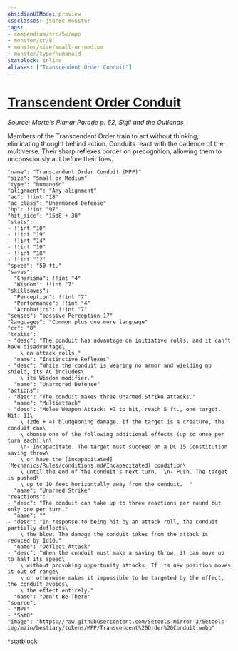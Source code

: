 ```yaml
---
obsidianUIMode: preview
cssclasses: json5e-monster
tags:
- compendium/src/5e/mpp
- monster/cr/8
- monster/size/small-or-medium
- monster/type/humanoid
statblock: inline
aliases: ["Transcendent Order Conduit"]
---
```

# [Transcendent Order Conduit](Mechanics\bestiary\humanoid/transcendent-order-conduit-mpp.md)
*Source: Morte's Planar Parade p. 62, Sigil and the Outlands*  

Members of the Transcendent Order train to act without thinking, eliminating thought behind action. Conduits react with the cadence of the multiverse. Their sharp reflexes border on precognition, allowing them to unconsciously act before their foes.

```statblock
"name": "Transcendent Order Conduit (MPP)"
"size": "Small or Medium"
"type": "humanoid"
"alignment": "Any alignment"
"ac": !!int "18"
"ac_class": "Unarmored Defense"
"hp": !!int "97"
"hit_dice": "15d8 + 30"
"stats":
- !!int "10"
- !!int "19"
- !!int "14"
- !!int "10"
- !!int "18"
- !!int "12"
"speed": "50 ft."
"saves":
  "Charisma": !!int "4"
  "Wisdom": !!int "7"
"skillsaves":
  "Perception": !!int "7"
  "Performance": !!int "4"
  "Acrobatics": !!int "7"
"senses": "passive Perception 17"
"languages": "Common plus one more language"
"cr": "8"
"traits":
- "desc": "The conduit has advantage on initiative rolls, and it can't have disadvantage\
    \ on attack rolls."
  "name": "Instinctive Reflexes"
- "desc": "While the conduit is wearing no armor and wielding no shield, its AC includes\
    \ its Wisdom modifier."
  "name": "Unarmored Defense"
"actions":
- "desc": "The conduit makes three Unarmed Strike attacks."
  "name": "Multiattack"
- "desc": "Melee Weapon Attack: +7 to hit, reach 5 ft., one target. Hit: 11\
    \ (2d6 + 4) bludgeoning damage. If the target is a creature, the conduit can\
    \ choose one of the following additional effects (up to once per turn each):\n\
    \n- Incapacitate. The target must succeed on a DC 15 Constitution saving throw\
    \ or have the [incapacitated](Mechanics/Rules/conditions.md#Incapacitated) condition\
    \ until the end of the conduit's next turn.  \n- Push. The target is pushed\
    \ up to 10 feet horizontally away from the conduit.  "
  "name": "Unarmed Strike"
"reactions":
- "desc": "The conduit can take up to three reactions per round but only one per turn."
  "name": ""
- "desc": "In response to being hit by an attack roll, the conduit partially deflects\
    \ the blow. The damage the conduit takes from the attack is reduced by 1d10."
  "name": "Deflect Attack"
- "desc": "When the conduit must make a saving throw, it can move up to half its speed\
    \ without provoking opportunity attacks. If its new position moves it out of range\
    \ or otherwise makes it impossible to be targeted by the effect, the conduit avoids\
    \ the effect entirely."
  "name": "Don't Be There"
"source":
- "MPP"
- "SatO"
"image": "https://raw.githubusercontent.com/5etools-mirror-3/5etools-img/main/bestiary/tokens/MPP/Transcendent%20Order%20Conduit.webp"
```
^statblock